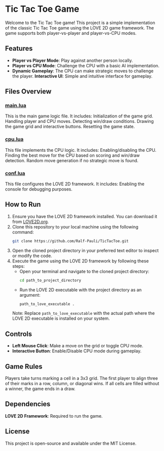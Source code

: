 # Tic Tac Toe Game

Welcome to the Tic Tac Toe game! This project is a simple implementation of the classic Tic Tac Toe game using the LOVE 2D game framework. The game supports both player-vs-player and player-vs-CPU modes.

## Features
- **Player vs Player Mode**: Play against another person locally.
- **Player vs CPU Mode**: Challenge the CPU with a basic AI implementation.
- **Dynamic Gameplay**: The CPU can make strategic moves to challenge the player.
 **Interactive UI**: Simple and intuitive interface for gameplay.

## Files Overview

### [main.lua](fleet-file:///GameDev/Projects/TicTacToe/main.lua?hostId=61thj348bsh5ptm89076&root=E:&offset=0&type=file)
This is the main game logic file. It includes:
 Initialization of the game grid.
 Handling player and CPU moves.
 Detecting win/draw conditions.
 Drawing the game grid and interactive buttons.
 Resetting the game state.

### [cpu.lua](fleet-file:///GameDev/Projects/TicTacToe/cpu.lua?hostId=61thj348bsh5ptm89076&root=E:&offset=0&type=file)
This file implements the CPU logic. It includes:
 Enabling/disabling the CPU.
 Finding the best move for the CPU based on scoring and win/draw detection.
 Random move generation if no strategic move is found.

### [conf.lua](fleet-file:///GameDev/Projects/TicTacToe/conf.lua?hostId=61thj348bsh5ptm89076&root=E:&offset=0&type=file)
This file configures the LOVE 2D framework. It includes:
 Enabling the console for debugging purposes.

## How to Run

1. Ensure you have the LOVE 2D framework installed. You can download it from [LOVE2D.org](https://love2d.org/).
2. Clone this repository to your local machine using the following command:
   ```sh
   git clone https://github.com/Ralf-Pauli/TicTacToe.git
   ```
3. Open the cloned project directory in your preferred text editor to inspect or modify the code.
4. Execute the game using the LOVE 2D framework by following these steps:
   - Open your terminal and navigate to the cloned project directory:
     ```sh
     cd path_to_project_directory
     ```
   - Run the LOVE 2D executable with the project directory as an argument:
     ```sh
     path_to_love_executable .
     ``` 
   Note: Replace `path_to_love_executable` with the actual path where the LOVE 2D executable is installed on your system.

## Controls

- **Left Mouse Click**: Make a move on the grid or toggle CPU mode.
- **Interactive Button**: Enable/Disable CPU mode during gameplay.

## Game Rules

 Players take turns marking a cell in a 3x3 grid.
 The first player to align three of their marks in a row, column, or diagonal wins.
 If all cells are filled without a winner, the game ends in a draw.

## Dependencies

 **LOVE 2D Framework**: Required to run the game.

## License

This project is open-source and available under the MIT License.

